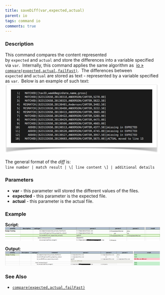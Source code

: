 ```yaml
---
title: saveDiff(var,expected,actual)
parent: io
tags: command io
comments: true
---
```



### Description
This command compares the content represented by `expected` and `actual` and store the differences into a variable 
specified via `var`.  Internally, this command applies the same algorithm as 
[io &raquo; `compare(expected,actual,failFast)`](compare(expected,actual,failFast)).  The differences between 
`expected` and `actual` are stored as text - represented by a variable specified as `var`.  Below is an example of 
such text:
![example](image/saveDiff_01.png)

The general format of the _diff_ is:<br/>
`line number | match result | \[ line content \] | additional details`


### Parameters
- **var** \- this parameter will stored the different values of the files.
- **expected** \- this parameter is the expected file.
- **actual** - this parameter is the actual file.


### Example
**Script**:<br/>
![script](image/saveDiff_02.png)

**Output**:<br/>
![output](image/saveDiff_03.png)


### See Also
- [`compare(expected,actual,failFast)`](compare(expected,actual,failFast))